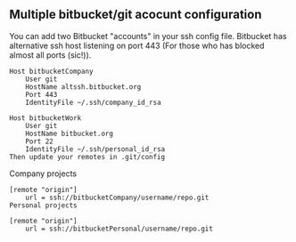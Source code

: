 ## Multiple bitbucket/git acocunt configuration 

You can add two Bitbucket "accounts" in your ssh config file. Bitbucket has alternative ssh host listening on port 443 (For those who has blocked almost all ports (sic!)).
```
Host bitbucketCompany
    User git
    HostName altssh.bitbucket.org
    Port 443
    IdentityFile ~/.ssh/company_id_rsa
```

```
Host bitbucketWork
    User git
    HostName bitbucket.org
    Port 22
    IdentityFile ~/.ssh/personal_id_rsa
Then update your remotes in .git/config
```
Company projects
```
[remote "origin"]
    url = ssh://bitbucketCompany/username/repo.git
Personal projects

[remote "origin"]
    url = ssh://bitbucketPersonal/username/repo.git
    
```
